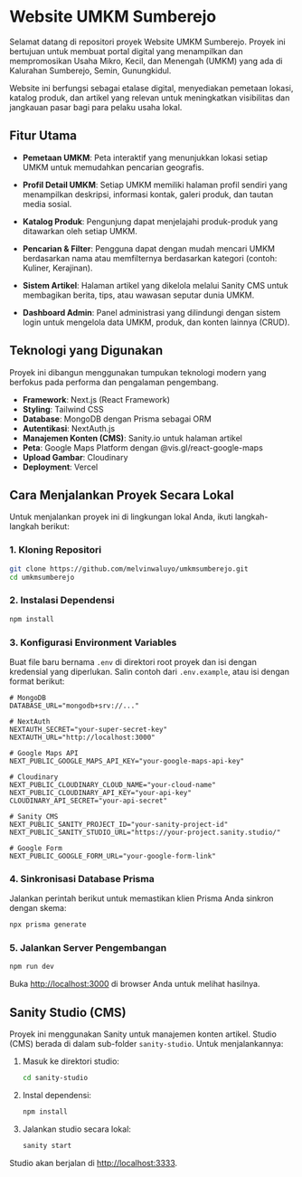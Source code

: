 # Website UMKM Sumberejo

Selamat datang di repositori proyek Website UMKM Sumberejo. Proyek ini bertujuan untuk membuat portal digital yang menampilkan dan mempromosikan Usaha Mikro, Kecil, dan Menengah (UMKM) yang ada di Kalurahan Sumberejo, Semin, Gunungkidul.

Website ini berfungsi sebagai etalase digital, menyediakan pemetaan lokasi, katalog produk, dan artikel yang relevan untuk meningkatkan visibilitas dan jangkauan pasar bagi para pelaku usaha lokal.

## Fitur Utama

- **Pemetaan UMKM**: Peta interaktif yang menunjukkan lokasi setiap UMKM untuk memudahkan pencarian geografis.

- **Profil Detail UMKM**: Setiap UMKM memiliki halaman profil sendiri yang menampilkan deskripsi, informasi kontak, galeri produk, dan tautan media sosial.

- **Katalog Produk**: Pengunjung dapat menjelajahi produk-produk yang ditawarkan oleh setiap UMKM.

- **Pencarian & Filter**: Pengguna dapat dengan mudah mencari UMKM berdasarkan nama atau memfilternya berdasarkan kategori (contoh: Kuliner, Kerajinan).

- **Sistem Artikel**: Halaman artikel yang dikelola melalui Sanity CMS untuk membagikan berita, tips, atau wawasan seputar dunia UMKM.

- **Dashboard Admin**: Panel administrasi yang dilindungi dengan sistem login untuk mengelola data UMKM, produk, dan konten lainnya (CRUD).

## Teknologi yang Digunakan

Proyek ini dibangun menggunakan tumpukan teknologi modern yang berfokus pada performa dan pengalaman pengembang.

- **Framework**: Next.js (React Framework)
- **Styling**: Tailwind CSS
- **Database**: MongoDB dengan Prisma sebagai ORM
- **Autentikasi**: NextAuth.js
- **Manajemen Konten (CMS)**: Sanity.io untuk halaman artikel
- **Peta**: Google Maps Platform dengan @vis.gl/react-google-maps
- **Upload Gambar**: Cloudinary
- **Deployment**: Vercel

## Cara Menjalankan Proyek Secara Lokal

Untuk menjalankan proyek ini di lingkungan lokal Anda, ikuti langkah-langkah berikut:

### 1. Kloning Repositori

```bash
git clone https://github.com/melvinwaluyo/umkmsumberejo.git
cd umkmsumberejo
```

### 2. Instalasi Dependensi

```bash
npm install
```

### 3. Konfigurasi Environment Variables

Buat file baru bernama `.env` di direktori root proyek dan isi dengan kredensial yang diperlukan. Salin contoh dari `.env.example`, atau isi dengan format berikut:

```env
# MongoDB
DATABASE_URL="mongodb+srv://..."

# NextAuth
NEXTAUTH_SECRET="your-super-secret-key"
NEXTAUTH_URL="http://localhost:3000"

# Google Maps API
NEXT_PUBLIC_GOOGLE_MAPS_API_KEY="your-google-maps-api-key"

# Cloudinary
NEXT_PUBLIC_CLOUDINARY_CLOUD_NAME="your-cloud-name"
NEXT_PUBLIC_CLOUDINARY_API_KEY="your-api-key"
CLOUDINARY_API_SECRET="your-api-secret"

# Sanity CMS
NEXT_PUBLIC_SANITY_PROJECT_ID="your-sanity-project-id"
NEXT_PUBLIC_SANITY_STUDIO_URL="https://your-project.sanity.studio/"

# Google Form
NEXT_PUBLIC_GOOGLE_FORM_URL="your-google-form-link"
```

### 4. Sinkronisasi Database Prisma

Jalankan perintah berikut untuk memastikan klien Prisma Anda sinkron dengan skema:

```bash
npx prisma generate
```

### 5. Jalankan Server Pengembangan

```bash
npm run dev
```

Buka [http://localhost:3000](http://localhost:3000) di browser Anda untuk melihat hasilnya.

## Sanity Studio (CMS)

Proyek ini menggunakan Sanity untuk manajemen konten artikel. Studio (CMS) berada di dalam sub-folder `sanity-studio`. Untuk menjalankannya:

1. Masuk ke direktori studio:

   ```bash
   cd sanity-studio
   ```

2. Instal dependensi:

   ```bash
   npm install
   ```

3. Jalankan studio secara lokal:
   ```bash
   sanity start
   ```

Studio akan berjalan di [http://localhost:3333](http://localhost:3333).
